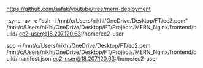 https://github.com/safak/youtube/tree/mern-deployment

rsync -av -e "ssh -i /mnt/c/Users/nikhi/OneDrive/Desktop/FT/ec2.pem" /mnt/c/Users/nikhi/OneDrive/Desktop/FT/Projects/MERN_Nginx/frontend/build/ ec2-user@18.207.120.63:/home/ec2-user

scp -i /mnt/c/Users/nikhi/OneDrive/Desktop/FT/ec2.pem /mnt/c/Users/nikhi/OneDrive/Desktop/FT/Projects/MERN_Nginx/frontend/build/manifest.json ec2-user@18.207.120.63:/home/ec2-user
